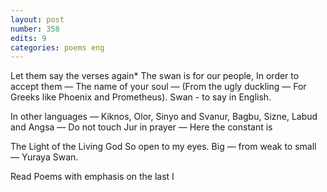 ```yaml
---
layout: post
number: 358
edits: 9
categories: poems eng
---
```


Let them say the verses again* 
The swan is for our people,
In order to accept them —
The name of your soul — 
(From the ugly duckling —
For Greeks like Phoenix and Prometheus).
Swan - to say in English.

In other languages —
Kiknos, Olor, Sinyo and Svanur,
Bagbu, Sizne, Labud and Angsa —
Do not touch Jur in prayer — 
Here the constant is

The Light of the Living God
So open to my eyes.
Big — from weak to small —
Yuraya Swan.

Read Poems with emphasis on the last I
